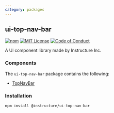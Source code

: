```yaml
---
category: packages
---
```


## ui-top-nav-bar

[![npm][npm]][npm-url]
[![MIT License][license-badge]][license]
[![Code of Conduct][coc-badge]][coc]

A UI component library made by Instructure Inc.

### Components

The `ui-top-nav-bar` package contains the following:

- [TopNavBar](#TopNavBar)

### Installation

```sh
npm install @instructure/ui-top-nav-bar
```

[npm]: https://img.shields.io/npm/v/@instructure/ui-top-nav-bar.svg
[npm-url]: https://npmjs.com/package/@instructure/ui-top-nav-bar
[license-badge]: https://img.shields.io/npm/l/instructure-ui.svg?style=flat-square
[license]: https://github.com/instructure/instructure-ui/blob/master/LICENSE.md
[coc-badge]: https://img.shields.io/badge/code%20of-conduct-ff69b4.svg?style=flat-square
[coc]: https://github.com/instructure/instructure-ui/blob/master/CODE_OF_CONDUCT.md
